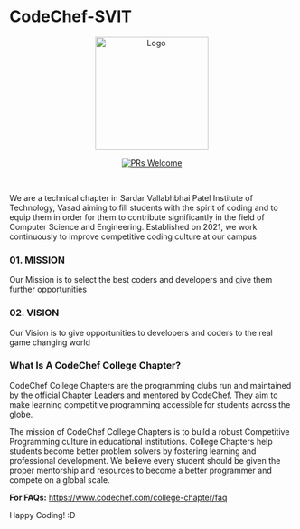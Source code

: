 # CodeChef-SVIT

<p align="center"><img src="https://user-images.githubusercontent.com/67598040/139522588-a06f1cbb-e005-4ff1-b449-d6c07b8e3898.jpg" alt="Logo" width="200px" height="200px" hspace="10"/>
<p align="center">     
    <a href="http://makeapullrequest.com" target="_blank"><img src="https://img.shields.io/badge/PRs-welcome-brightgreen.svg?style=flat" alt="PRs Welcome"></a>
    
</p>
<br>


We are a technical chapter in Sardar Vallabhbhai Patel Institute of Technology, Vasad aiming to fill students with the spirit of coding and to equip them in order for them to contribute significantly in the field of Computer Science and Engineering. Established on 2021, we work continuously to improve competitive coding culture at our campus

### 01. MISSION
Our Mission is to select the best coders and developers and give them further opportunities

### 02. VISION
Our Vision is to give opportunities to developers and coders to the real game changing world

### What Is A CodeChef College Chapter?
CodeChef College Chapters are the programming clubs run and maintained by the official Chapter Leaders and mentored by CodeChef. They aim to make learning competitive programming accessible for students across the globe.

The mission of CodeChef College Chapters is to build a robust Competitive Programming culture in educational institutions. College Chapters help students become better problem solvers by fostering learning and professional development. We believe every student should be given the proper mentorship and resources to become a better programmer and compete on a global scale.

**For FAQs:** https://www.codechef.com/college-chapter/faq


Happy Coding! :D
